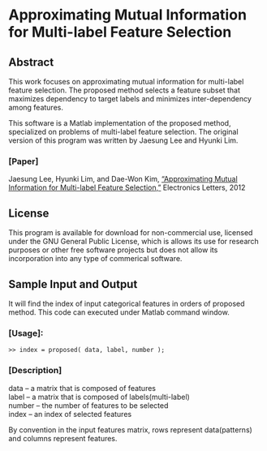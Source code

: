 # Approximating Mutual Information for Multi-label Feature Selection

## Abstract

This work focuses on approximating mutual information for multi-label feature selection. The proposed method selects a feature subset that maximizes dependency to target labels and minimizes inter-dependency among features.

This software is a Matlab implementation of the proposed method, specialized on problems of multi-label feature selection. The original version of this program was written by Jaesung Lee and Hyunki Lim.

### [Paper]

Jaesung Lee, Hyunki Lim, and Dae-Won Kim, [“Approximating Mutual Information for Multi-label Feature Selection,”](http://air.cau.ac.kr/softwares/mlfs2012/lee2012approximating.pdf) Electronics Letters, 2012

## License

This program is available for download for non-commercial use, licensed under the GNU General Public License, which is allows its use for research purposes or other free software projects but does not allow its incorporation into any type of commerical software.

## Sample Input and Output

It will find the index of input categorical features in orders of proposed method. This code can executed under Matlab command window.

### [Usage]:
   `>> index = proposed( data, label, number );`

### [Description]
   data – a matrix that is composed of features \
   label – a matrix that is composed of labels(multi-label) \
   number – the number of features to be selected \
   index – an index of selected features

By convention in the input features matrix, rows represent data(patterns) and columns represent features.
